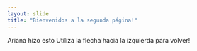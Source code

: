 ```yaml
---
layout: slide
title: "Bienvenidos a la segunda página!"
---
```

Ariana hizo esto
Utiliza la flecha hacia la izquierda para volver!

